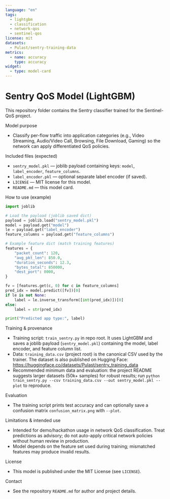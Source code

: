 ```yaml
---
language: "en"
tags:
  - lightgbm
  - classification
  - network-qos
  - sentinel-qos
license: mit
datasets:
  - Pulast/sentry-training-data
metrics:
  - name: accuracy
    type: accuracy
widget:
  - type: model-card
---
```


# Sentry QoS Model (LightGBM)

This repository folder contains the Sentry classifier trained for the Sentinel-QoS project.

Model purpose

- Classify per-flow traffic into application categories (e.g., Video Streaming, Audio/Video Call, Browsing, File Download, Gaming) so the network can apply differentiated QoS policies.

Included files (expected)

- `sentry_model.pkl` — joblib payload containing keys: `model`, `label_encoder`, `feature_columns`.
- `label_encoder.pkl` — optional separate label encoder (if saved).
- `LICENSE` — MIT license for this model.
- `README.md` — this model card.

How to use (example)

```python
import joblib

# Load the payload (joblib saved dict)
payload = joblib.load("sentry_model.pkl")
model = payload.get("model")
le = payload.get("label_encoder")
feature_columns = payload.get("feature_columns")

# Example feature dict (match training features)
features = {
    "packet_count": 120,
    "avg_pkt_len": 850.0,
    "duration_seconds": 12.3,
    "bytes_total": 850000,
    "dest_port": 8000,
}

fv = [features.get(c, 0) for c in feature_columns]
pred_idx = model.predict([fv])[0]
if le is not None:
    label = le.inverse_transform([int(pred_idx)])[0]
else:
    label = str(pred_idx)

print("Predicted app type:", label)
```

Training & provenance

- Training script: `train_sentry.py` in repo root. It uses LightGBM and saves a joblib payload (`sentry_model.pkl`) containing the model, label encoder, and feature column list.
- Data: `training_data.csv` (project root) is the canonical CSV used by the trainer. The dataset is also published on Hugging Face: https://huggingface.co/datasets/Pulast/sentry_training_data
- Recommended minimum data and evaluation: the project README suggests larger datasets (50k+ samples) for robust results; run `python train_sentry.py --csv training_data.csv --out sentry_model.pkl --plot` to reproduce.

Evaluation

- The training script prints test accuracy and can optionally save a confusion matrix `confusion_matrix.png` with `--plot`.

Limitations & intended use

- Intended for demo/hackathon usage in network QoS classification. Treat predictions as advisory; do not auto-apply critical network policies without human review in production.
- Model depends on the feature set used during training; mismatched features may produce invalid results.

License

- This model is published under the MIT License (see `LICENSE`).

Contact

- See the repository `README.md` for author and project details.

